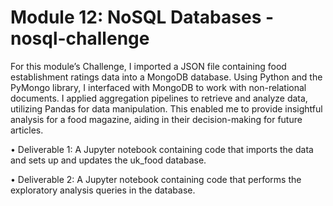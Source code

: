 # Module 12: NoSQL Databases - nosql-challenge

For this module’s Challenge, I imported a JSON file containing food establishment ratings data into a MongoDB database. Using Python and the PyMongo library, I interfaced with MongoDB to work with non-relational documents. I applied aggregation pipelines to retrieve and analyze data, utilizing Pandas for data manipulation. This enabled me to provide insightful analysis for a food magazine, aiding in their decision-making for future articles.

•	Deliverable 1: A Jupyter notebook containing code that imports the data and sets up and updates the uk_food database.

•	Deliverable 2: A Jupyter notebook containing code that performs the exploratory analysis queries in the database.

